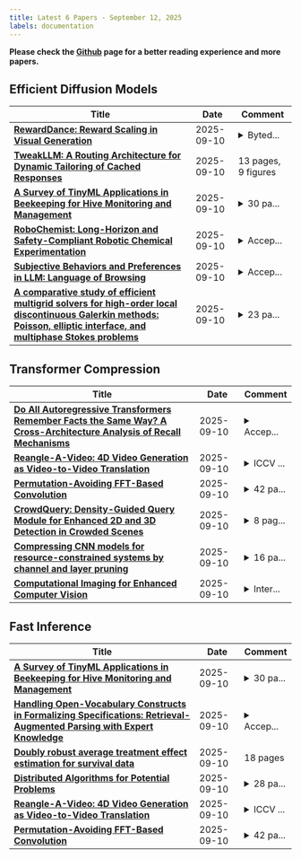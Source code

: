 ```yaml
---
title: Latest 6 Papers - September 12, 2025
labels: documentation
---
```

**Please check the [Github](https://github.com/zezhishao/MTS_Daily_ArXiv) page for a better reading experience and more papers.**

## Efficient Diffusion Models
| **Title** | **Date** | **Comment** |
| --- | --- | --- |
| **[RewardDance: Reward Scaling in Visual Generation](http://arxiv.org/abs/2509.08826v1)** | 2025-09-10 | <details><summary>Byted...</summary><p>Bytedance Seed Technical Report</p></details> |
| **[TweakLLM: A Routing Architecture for Dynamic Tailoring of Cached Responses](http://arxiv.org/abs/2507.23674v2)** | 2025-09-10 | 13 pages, 9 figures |
| **[A Survey of TinyML Applications in Beekeeping for Hive Monitoring and Management](http://arxiv.org/abs/2509.08822v1)** | 2025-09-10 | <details><summary>30 pa...</summary><p>30 pages, 8 figures, 3 tables. Survey of TinyML and IoT applications in beekeeping (datasets, benchmarking, deployment). Submitted to ACM Computing Surveys (under review)</p></details> |
| **[RoboChemist: Long-Horizon and Safety-Compliant Robotic Chemical Experimentation](http://arxiv.org/abs/2509.08820v1)** | 2025-09-10 | <details><summary>Accep...</summary><p>Accepted to CoRL 2025, Project Page: https://zzongzheng0918.github.io/RoboChemist.github.io/</p></details> |
| **[Subjective Behaviors and Preferences in LLM: Language of Browsing](http://arxiv.org/abs/2508.15474v2)** | 2025-09-10 | <details><summary>Accep...</summary><p>Accepted at EMNLP 2025</p></details> |
| **[A comparative study of efficient multigrid solvers for high-order local discontinuous Galerkin methods: Poisson, elliptic interface, and multiphase Stokes problems](http://arxiv.org/abs/2412.12506v2)** | 2025-09-10 | <details><summary>23 pa...</summary><p>23 pages, 10 figures, 1 legend, 1 algorithm, 2 tables</p></details> |

## Transformer Compression
| **Title** | **Date** | **Comment** |
| --- | --- | --- |
| **[Do All Autoregressive Transformers Remember Facts the Same Way? A Cross-Architecture Analysis of Recall Mechanisms](http://arxiv.org/abs/2509.08778v1)** | 2025-09-10 | <details><summary>Accep...</summary><p>Accepted at EMNLP 2025</p></details> |
| **[Reangle-A-Video: 4D Video Generation as Video-to-Video Translation](http://arxiv.org/abs/2503.09151v3)** | 2025-09-10 | <details><summary>ICCV ...</summary><p>ICCV 2025, Project page: https://hyeonho99.github.io/reangle-a-video/</p></details> |
| **[Permutation-Avoiding FFT-Based Convolution](http://arxiv.org/abs/2506.12718v2)** | 2025-09-10 | <details><summary>42 pa...</summary><p>42 pages, 22 tables, 2 figures, 22 algorithms</p></details> |
| **[CrowdQuery: Density-Guided Query Module for Enhanced 2D and 3D Detection in Crowded Scenes](http://arxiv.org/abs/2509.08738v1)** | 2025-09-10 | <details><summary>8 pag...</summary><p>8 pages, 5 figures, accepted by IROS 2025</p></details> |
| **[Compressing CNN models for resource-constrained systems by channel and layer pruning](http://arxiv.org/abs/2509.08714v1)** | 2025-09-10 | <details><summary>16 pa...</summary><p>16 pages, 4 figures, the European Conference on Machine Learning and Principles and Practice of Knowledge Discovery in Databases</p></details> |
| **[Computational Imaging for Enhanced Computer Vision](http://arxiv.org/abs/2509.08712v1)** | 2025-09-10 | <details><summary>Inter...</summary><p>International Journal of Engineering Research & Technology, 2025</p></details> |

## Fast Inference
| **Title** | **Date** | **Comment** |
| --- | --- | --- |
| **[A Survey of TinyML Applications in Beekeeping for Hive Monitoring and Management](http://arxiv.org/abs/2509.08822v1)** | 2025-09-10 | <details><summary>30 pa...</summary><p>30 pages, 8 figures, 3 tables. Survey of TinyML and IoT applications in beekeeping (datasets, benchmarking, deployment). Submitted to ACM Computing Surveys (under review)</p></details> |
| **[Handling Open-Vocabulary Constructs in Formalizing Specifications: Retrieval-Augmented Parsing with Expert Knowledge](http://arxiv.org/abs/2509.08808v1)** | 2025-09-10 | <details><summary>Accep...</summary><p>Accepted to COLM 2024</p></details> |
| **[Doubly robust average treatment effect estimation for survival data](http://arxiv.org/abs/2509.08788v1)** | 2025-09-10 | 18 pages |
| **[Distributed Algorithms for Potential Problems](http://arxiv.org/abs/2507.12038v3)** | 2025-09-10 | <details><summary>28 pa...</summary><p>28 pages, 4 figures. Acknowledgments added in v2. Some bugs in the proofs were corrected in v3</p></details> |
| **[Reangle-A-Video: 4D Video Generation as Video-to-Video Translation](http://arxiv.org/abs/2503.09151v3)** | 2025-09-10 | <details><summary>ICCV ...</summary><p>ICCV 2025, Project page: https://hyeonho99.github.io/reangle-a-video/</p></details> |
| **[Permutation-Avoiding FFT-Based Convolution](http://arxiv.org/abs/2506.12718v2)** | 2025-09-10 | <details><summary>42 pa...</summary><p>42 pages, 22 tables, 2 figures, 22 algorithms</p></details> |

